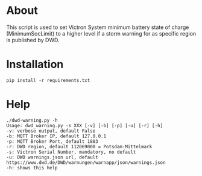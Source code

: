 # About
This script is used to set Victron System minimum battery state of charge (MinimumSocLimit) to a higher level if a storm warning for as specific region is published by DWD.

# Installation

```console
pip install -r requirements.txt
```

# Help

```console
./dwd-warning.py -h
Usage: dwd_warning.py -s XXX [-v] [-b] [-p] [-u] [-r] [-h]
-v: verbose output, default False
-b: MQTT Broker IP, default 127.0.0.1
-p: MQTT Broker Port, default 1883
-r: DWD region, default 112069000 = Potsdam-Mittelmark
-s: Victron Serial Number, mandatory, no default
-u: DWD warnings.json url, default https://www.dwd.de/DWD/warnungen/warnapp/json/warnings.json
-h: shows this help
```
